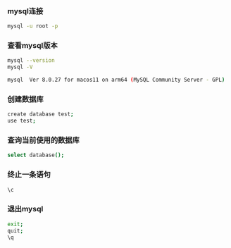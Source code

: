 ### mysql连接

```bash
mysql -u root -p
```

### 查看mysql版本

```bash
mysql --version
mysql -V

mysql  Ver 8.0.27 for macos11 on arm64 (MySQL Community Server - GPL)
```

### 创建数据库

```bash
create database test;
use test;
```

### 查询当前使用的数据库

```bash
select database();
```

### 终止一条语句

```bash
\c
```

### 退出mysql

```bash
exit;
quit;
\q
```
